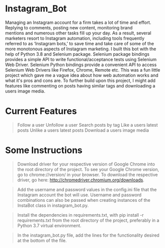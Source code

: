 # Instagram_Bot
Managing an Instagram account for a firm takes a lot of time and effort.  Replying to comments, posting new content, monitoring brand mentions and numerous other tasks fill up your day. As a result, several marketers resort to Instagram automation, including tools frequently referred to as ‘Instagram bots,’ to save time and take care of some of the more monotonous aspects of Instagram marketing. I built this bot with the help of Python 3.8 and Selenium package.  Selenium package bindings provides a simple API to write functional/acceptance tests using Selenium Web Driver. Selenium Python bindings provide a convenient API to access Selenium Web Drivers like Firefox,  Chrome, Remote etc.  This was a fun little project which gave me a vague idea about how web automation works and what it's pros and cons are. To further build upon this project, I might add features like commenting on posts having similar tags and downloading a users image media. 

# Current Features 
> Follow a user
> Unfollow a user
> Search posts by tag
> Like a users latest posts
> Unlike a users latest posts
> Download a users image media

# Some Instructions 
> Download driver for your respective version of Google Chrome into the root directory of the project. To see your Google Chrome version, go to chrome://version/ in your browser. To download the respective driver, go here: http://chromedriver.chromium.org/downloads.

> Add the username and password values in the config.ini file that the Instagram account the bot will use. Username and password combinations can also be passed when creating instances of the InstaBot class in instagram_bot.py.

>Install the dependencies in requirements.txt, with pip install -r requirements.txt from the root directory of the project, preferably in a Python 3.7 virtual environment.

>In the instagram_bot.py file, add the lines for the functionality desired at the bottom of the file.
